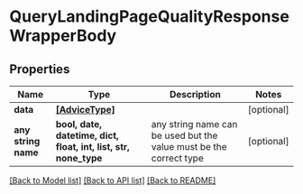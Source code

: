 # QueryLandingPageQualityResponseWrapperBody


## Properties
Name | Type | Description | Notes
------------ | ------------- | ------------- | -------------
**data** | [**[AdviceType]**](AdviceType.md) |  | [optional] 
**any string name** | **bool, date, datetime, dict, float, int, list, str, none_type** | any string name can be used but the value must be the correct type | [optional]

[[Back to Model list]](../README.md#documentation-for-models) [[Back to API list]](../README.md#documentation-for-api-endpoints) [[Back to README]](../README.md)


